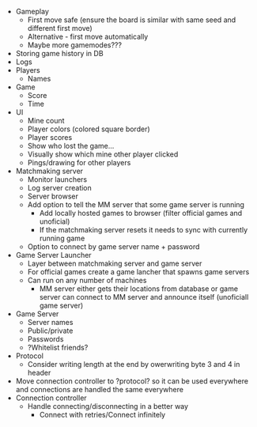 * Gameplay
    * First move safe (ensure the board is similar with same seed and different first move)
    * Alternative - first move automatically
    * Maybe more gamemodes???
* Storing game history in DB
* Logs
* Players
    * Names
* Game
    * Score
    * Time
* UI
    * Mine count
    * Player colors (colored square border)
    * Player scores
    * Show who lost the game...
    * Visually show which mine other player clicked
    * Pings/drawing for other players
* Matchmaking server
    * Monitor launchers
    * Log server creation
    * Server browser
    * Add option to tell the MM server that some game server is running
        * Add locally hosted games to browser (filter official games and unoficial)
        * If the matchmaking server resets it needs to sync with currently running game
    * Option to connect by game server name + password
* Game Server Launcher
    * Layer between matchmaking server and game server
    * For official games create a game lancher that spawns game servers
    * Can run on any number of machines
        * MM server either gets their locations from database or game server can connect to MM server and announce itself (unoficiall game server)
* Game Server
    * Server names
    * Public/private
    * Passwords
    * ?Whitelist friends?
* Protocol
    * Consider writing length at the end by owerwriting byte 3 and 4 in header
* Move connection controller to ?protocol? so it can be used everywhere and connections are handled the same everywhere
* Connection controller
    * Handle connecting/disconnecting in a better way
        * Connect with retries/Connect infinitely
